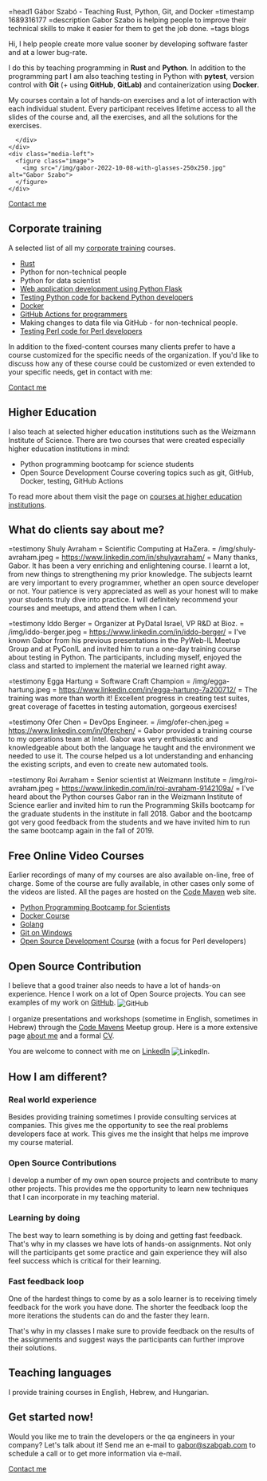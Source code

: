 =head1 Gábor Szabó - Teaching Rust, Python, Git, and Docker
=timestamp 1689316177
=description Gabor Szabo is helping people to improve their technical skills to make it easier for them to get the job done.
=tags blogs

<div class="box">
  <article class="media">
    <div class="media-content">
      <div class="content">
        <p>
Hi, I help people create more value sooner by developing software faster and at a lower bug-rate.
</p>
<p>
I do this by teaching programming in <b class="has-text-primary">Rust</b> and <b class="has-text-primary">Python</b>. In addition to the programming part I am also teaching testing in Python with <b class="has-text-primary">pytest</b>, version control with <b class="has-text-primary">Git</b> (+ using <b class="has-text-primary">GitHub</b>, <b class="has-text-primary">GitLab)</b> and containerization using <b class="has-text-primary">Docker</b>.
        </p>
<p>
My courses contain a lot of hands-on exercises and a lot of interaction with each individual student. Every participant receives lifetime access to all the slides of the course and, all the exercises, and all the solutions for the exercises.
</p>

      </div>
    </div>
    <div class="media-left">
      <figure class="image">
        <img src="/img/gabor-2022-10-08-with-glasses-250x250.jpg" alt="Gabor Szabo">
      </figure>
    </div>
  </article>
</div>


<a class="button is-primary" href="/contact">Contact me</a>

## Corporate training

A selected list of all my [corporate training](/training) courses.

* [Rust](/courses/rust)
* Python for non-technical people
* Python for data scientist
* [Web application development using Python Flask](/courses/flask)
* [Testing Python code for backend Python developers](/courses/testing-python)
* [Docker](/courses/docker)
* [GitHub Actions for programmers](/courses/github-actions-for-programmers)
* Making changes to data file via GitHub - for non-technical people.
* [Testing Perl code for Perl developers](/courses/testing-perl)

In addition to the fixed-content courses many clients prefer to have a course customized for the specific needs of the organization. If you'd like to discuss how any of
these course could be customized or even extended to your specific needs, get in contact with me:

<a class="button is-primary" href="/contact">Contact me</a>

## Higher Education

I also teach at selected higher education institutions such as the Weizmann Institute of Science.
There are two courses that were created especially higher education institutions in mind:

* Python programming bootcamp for science students
* Open Source Development Course covering topics such as git, GitHub, Docker, testing, GitHub Actions

To read more about them visit the page on [courses at higher education institutions](/higher-educations).


## What do clients say about me?

=testimony Shuly Avraham = Scientific Computing at HaZera. = /img/shuly-avraham.jpeg = https://www.linkedin.com/in/shulyavraham/ = Many thanks, Gabor. It has been a very enriching and enlightening course. I learnt a lot, from new things to strengthening my prior knowledge. The subjects learnt are very important to every programmer, whether an open source developer or not. Your patience is very appreciated as well as your honest will to make your students truly dive into practice. I will definitely recommend your courses and meetups, and attend them when I can.

=testimony Iddo Berger = Organizer at PyDataI Israel, VP R&D at Bioz. = /img/iddo-berger.jpeg = https://www.linkedin.com/in/iddo-berger/ = I've known Gabor from his previous presentations in the PyWeb-IL Meetup Group and at PyConIL and invited him to run a one-day training course about testing in Python. The participants, including myself, enjoyed the class and started to implement the material we learned right away.

=testimony Egga Hartung = Software Craft Champion = /img/egga-hartung.jpeg = https://www.linkedin.com/in/egga-hartung-7a200712/ = The training was more than worth it! Excellent progress in creating test suites, great coverage of facettes in testing automation, gorgeous exercises!

=testimony Ofer Chen = DevOps Engineer. = /img/ofer-chen.jpeg = https://www.linkedin.com/in/0ferchen/ = Gabor provided a training course to my operations team at Intel. Gabor was very enthusiastic and knowledgeable about both the language he taught and the environment we needed to use it. The course helped us a lot understanding and enhancing the existing scripts, and even to create new automated tools.

=testimony Roi Avraham  = Senior scientist at Weizmann Institute = /img/roi-avraham.jpeg = https://www.linkedin.com/in/roi-avraham-9142109a/ = I've heard about the Python courses Gabor ran in the Weizmann Institute of Science earlier and invited him to run the Programming Skills bootcamp for the graduate students in the institute in fall 2018. Gabor and the bootcamp got very good feedback from the students and we have invited him to run the same bootcamp again in the fall of 2019.

## Free Online Video Courses

Earlier recordings of many of my courses are also available on-line, free of charge. Some of the course are fully available, in other cases only some of the videos are listed.
All the pages are hosted on the [Code Maven](https://code-maven.com/) web site.

* [Python Programming Bootcamp for Scientists](https://code-maven.com/programming-bootcamp-for-scientists)
* [Docker Course](https://code-maven.com/docker)
* [Golang](https://code-maven.com/go)
* [Git on Windows](https://code-maven.com/git-on-windows)
* [Open Source Development Course](https://osdc.code-maven.com/osdc-2023-01-perl/) (with a focus for Perl developers)


## Open Source Contribution

I believe that a good trainer also needs to have a lot of hands-on experience. Hence I work on a lot of Open Source projects. You can see examples of my work on [GitHub](https://github.com/szabgab). <a href="https://github.com/szabgab" style="text-decoration:none;"><img src="/img/github32.png" alt="GitHub" style="vertical-align:middle;border:0" /></a>

I organize presentations and workshops (sometime in English, sometimes in Hebrew) through the [Code Mavens](https://www.meetup.com/Code-Mavens/) Meetup group.
Here is a more extensive page [about me](/about) and a formal [CV](/cv.html).

You are welcome to connect with me on [LinkedIn](https://www.linkedin.com/in/szabgab) <a href="https://www.linkedin.com/in/szabgab" style="text-decoration:none;"><img src="/img/linkedin32.png" alt="LinkedIn" style="vertical-align:middle;border:0" /></a>.

## How I am different?

### Real world experience

Besides providing training sometimes I provide consulting services at companies. This gives me the opportunity to see the real problems developers face at work.
This gives me the insight that helps me improve my course material.

### Open Source Contributions

I develop a number of my own open source projects and contribute to many other projects. This provides me the opportunity to learn new techniques that I can incorporate in my teaching material.

### Learning by doing

The best way to learn something is by doing and getting fast feedback. That's why in my classes we have lots of hands-on assignments.
Not only will the participants get some practice and gain experience they will also feel success which is critical for their learning.

### Fast feedback loop

One of the hardest things to come by as a solo learner is to receiving timely feedback for the work you have done. The shorter the feedback loop the more iterations the students can do and the faster they learn.

That's why in my classes I make sure to provide feedback on the results of the assignments and suggest ways the participants can further improve their solutions.

## Teaching languages

I provide training courses in English, Hebrew, and Hungarian.

## Get started now!

Would you like me to train the developers or the qa engineers in your company? Let's talk about it! Send me an e-mail to [gabor@szabgab.com](mailto:gabor@szabgab.com) to schedule a call or to get more information via e-mail.

<a class="button is-primary" href="/contact">Contact me</a>
